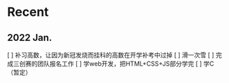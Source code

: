 # Recent
## 2022 Jan.
 [ ] 补习高数，让因为新冠发烧而挂科的高数在开学补考中过掉
 [ ] 滑一次雪
 [ ] 完成三创赛的团队报名工作
 [ ] 学web开发，把HTML+CSS+JS部分学完
 [ ] 学C（暂定）
 